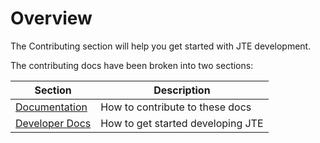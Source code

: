 # Overview

The Contributing section will help you get started with JTE development.

The contributing docs have been broken into two sections:

| Section                                   | Description                       |
|-------------------------------------------|-----------------------------------|
| [Documentation](docs/getting-started.md)  | How to contribute to these docs   |
| [Developer Docs](./developer/overview.md) | How to get started developing JTE |
